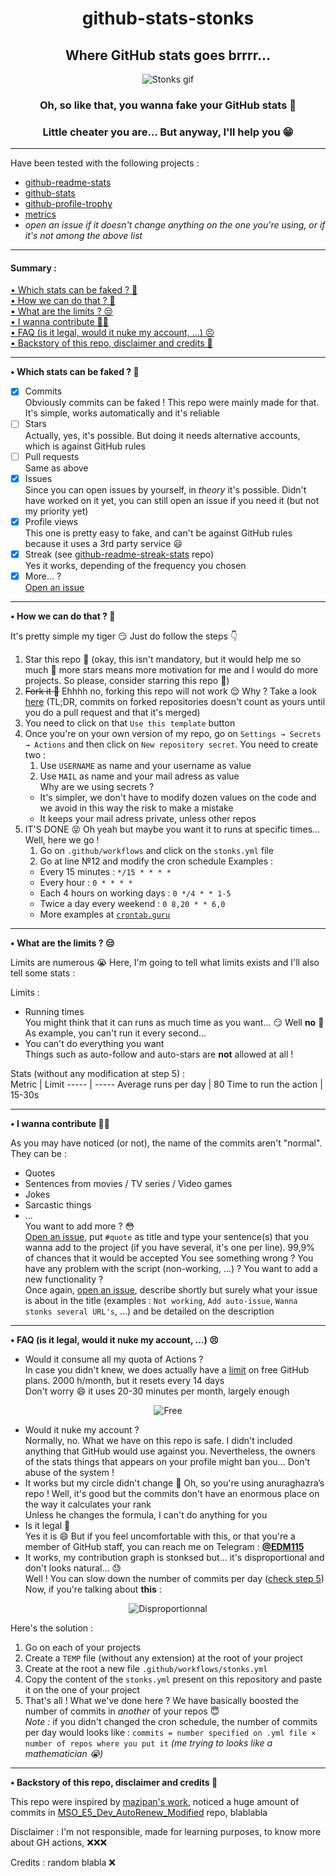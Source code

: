 <div align="center">
<h1>github-stats-stonks</h1>  
<h2>Where GitHub stats goes brrrr…</h2>  
  
![Stonks gif](https://i.giphy.com/media/YnkMcHgNIMW4Yfmjxr/giphy.webp)  
  
### Oh, so like that, you wanna fake your GitHub stats 🧐  
### Little cheater you are… But anyway, I'll help you 😁  
</div>

---

Have been tested with the following projects :  
+ [github-readme-stats](https://github.com/anuraghazra/github-readme-stats)  
+ [github-stats](https://github.com/jstrieb/github-stats)  
+ [github-profile-trophy](https://github.com/ryo-ma/github-profile-trophy)  
+ [metrics](https://github.com/lowlighter/metrics)  
+ *open an issue if it doesn't change anything on the one you're using, or if it's not among the above list*  

---

#### Summary :
[• Which stats can be faked ? 🤔](#what)  
[• How we can do that ? 🤩](#how)  
[• What are the limits ? 😒](#limits)  
[• I wanna contribute 🙋‍♂️](#contributing)  
[• FAQ (is it legal, would it nuke my account, …) 😣](#faq)  
[• Backstory of this repo, disclaimer and credits 🤝](#end)  

---

<a name="what"></a>**• Which stats can be faked ? 🤔**  
- [x] Commits  
Obviously commits can be faked ! This repo were mainly made for that. It's simple, works automatically and it's reliable  
- [ ] Stars  
Actually, yes, it's possible. But doing it needs alternative accounts, which is against GitHub rules  
- [ ] Pull requests  
Same as above  
- [x] Issues  
Since you can open issues by yourself, in *theory* it's possible. Didn't have worked on it yet, you can still open an issue if you need it (but not my priority yet)  
- [x] Profile views  
This one is pretty easy to fake, and can't be against GitHub rules because it uses a 3rd party service 😃  
- [x] Streak (see [github-readme-streak-stats](https://github.com/DenverCoder1/github-readme-streak-stats) repo)  
Yes it works, depending of the frequency you chosen  
- [x] More… ?  
[Open an issue](https://github.com/EDM115/github-stats-stonks/issues/new)  

---

<a name="how"></a>**• How we can do that ? 🤩**  

It's pretty simple my tiger 😏 Just do follow the steps 👇  

1. Star this repo 🌟 (okay, this isn't mandatory, but it would help me so much 🥺 more stars means more motivation for me and I would do more projects. So please, consider starring this repo 🙏)  
2. ~~Fork it 🍴~~ Ehhhh no, forking this repo will not work 😌 Why ? Take a look [here](https://docs.github.com/en/account-and-profile/setting-up-and-managing-your-github-profile/managing-contribution-graphs-on-your-profile/why-are-my-contributions-not-showing-up-on-my-profile#commit-was-made-in-a-fork) (TL;DR, commits on forked repositories doesn't count as yours until you do a pull request and that it's merged)
3. You need to click on that `Use this template` button
4. Once you're on your own version of my repo, go on `Settings → Secrets → Actions` and then click on `New repository secret`. You need to create two :
	1. Use `USERNAME` as name and your username as value
	2. Use `MAIL` as name and your mail adress as value  
Why are we using secrets ?  
	+ It's simpler, we don't have to modify dozen values on the code and we avoid in this way the risk to make a mistake
	+ It keeps your mail adress private, unless other repos
5. IT'S DONE 😝 Oh yeah but maybe you want it to runs at specific times… Well, here we go !
	1. Go on `.github/workflows` and click on the `stonks.yml` file
	2. Go at line №12 and modify the cron schedule Examples :  
	+ Every 15 minutes : `*/15 * * * *`
	+ Every hour : `0 * * * *`
	+ Each 4 hours on working days : `0 */4 * * 1-5`
	+ Twice a day every weekend : `0 8,20 * * 6,0`
	+ More examples at [`crontab.guru`](https://crontab.guru)
---

<a name="limits"></a>**• What are the limits ? 😒**  

Limits are numerous 😭 Here, I'm going to tell what limits exists and I'll also tell some stats :

Limits : 
+ Running times  
You might think that it can runs as much time as you want… 😏 Well **no** :smiling_face_with_tear:  
As example, you can't run it every second…
+ You can't do everything you want  
Things such as auto-follow and auto-stars are **not** allowed at all !  
  
Stats (without any modification at step 5) :  
Metric | Limit
----- | -----
Average runs per day | 80
Time to run the action | 15-30s

---

<a name="contributing"></a>**• I wanna contribute 🙋‍♂️**  

As you may have noticed (or not), the name of the commits aren't "normal". They can be :  
+ Quotes  
+ Sentences from movies / TV series / Video games  
+ Jokes  
+ Sarcastic things  
+ …  
You want to add more ? 😳  
[Open an issue](https://github.com/EDM115/github-stats-stonks/issues/new/choose), put `#quote` as title and type your sentence(s) that you wanna add to the project (if you have several, it's one per line). 99,9% of chances that it would be accepted
You see something wrong ? You have any problem with the script (non-working, …) ? You want to add a new functionality ?  
Once again, [open an issue](https://github.com/EDM115/github-stats-stonks/issues/new), describe shortly but surely what your issue is about in the title (examples : `Not working`, `Add auto-issue`, `Wanna stonks several URL's`, …) and be detailed on the description

---

<a name="faq"></a>**• FAQ (is it legal, would it nuke my account, …) 😣**  

+ Would it consume all my quota of Actions ?  
In case you didn't knew, we does actually have a [limit](https://github.com/settings/billing) on free GitHub plans. 2000 h/month, but it resets every 14 days  
Don't worry 😄 it uses 20-30 minutes per month, largely enough  

<div align="center">

![Free](https://telegra.ph/file/5b605e8d13cb67355702e.png)

</div>

+ Would it nuke my account ?  
Normally, no. What we have on this repo is safe. I didn't included anything that GitHub would use against you. Nevertheless, the owners of the stats things that appears on your profile might ban you… Don't abuse of the system !  
+ It works but my circle didn't change 🥺
Oh, so you're using anuraghazra’s repo ! Well, it's good but the commits don't have an enormous place on the way it calculates your rank  
Unless he changes the formula, I can't do anything for you  
+ Is it legal 🧐  
Yes it is 😄 But if you feel uncomfortable with this, or that you're a member of GitHub staff, you can reach me on Telegram : [**@EDM115**](https://t.me/EDM115)
+ It works, my contribution graph is stonksed but… it's disproportional and don't looks natural… 😓  
Well ! You can slow down the number of commits per day ([check step 5](#how))  
Now, if you're talking about **this** :  

<div align="center">

![Disproportionnal](https://telegra.ph/file/75c9854e505b70d51ba6b.png)  

</div>

Here's the solution :  
1. Go on each of your projects
2. Create a `TEMP` file (without any extension) at the root of your project
3. Create at the root a new file `.github/workflows/stonks.yml`
4. Copy the content of the `stonks.yml` present on this repository and paste it on the one of your project
5. That's all !
What we've done here ? We have basically boosted the number of commits in *another* of your repos 😇  
*Note :* if you didn't changed the cron schedule, the number of commits per day would looks like : `commits = number specified on .yml file × number of repos where you put it` *(me trying to looks like a mathematician 😭)*  

---

<a name="end"></a>**• Backstory of this repo, disclaimer and credits 🤝**  

This repo were inspired by [mazipan's work](https://github.com/mazipan/auto-commit), noticed a huge amount of commits in [MSO_E5_Dev_AutoRenew_Modified](https://github.com/zhtok/MSO_E5_Dev_AutoRenew_Modified) repo, blablabla

Disclaimer : I'm not responsible, made for learning purposes, to know more about GH actions, ❌❌❌

Credits :
	random blabla ❌
